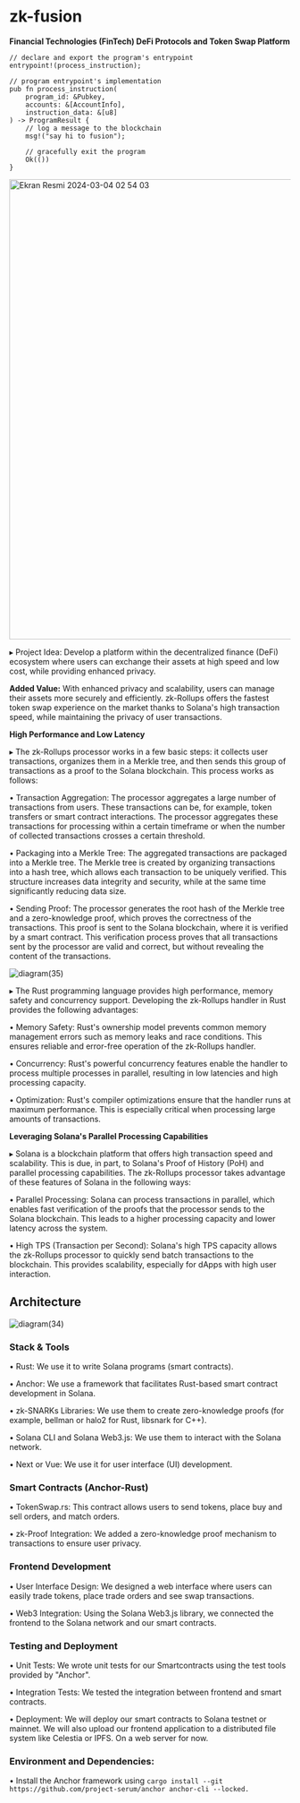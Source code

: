 # zk-fusion
**Financial Technologies (FinTech)
DeFi Protocols and Token Swap Platform**

```
// declare and export the program's entrypoint
entrypoint!(process_instruction);

// program entrypoint's implementation
pub fn process_instruction(
    program_id: &Pubkey,
    accounts: &[AccountInfo],
    instruction_data: &[u8]
) -> ProgramResult {
    // log a message to the blockchain
    msg!("say hi to fusion");

    // gracefully exit the program
    Ok(())
}
```
<img width="822" alt="Ekran Resmi 2024-03-04 02 54 03" src="https://github.com/virjilakrum/zk-fusion-solana/assets/158029357/4434dd44-de6e-4f03-b914-b1162957dd1d">

▸ Project Idea: Develop a platform within the decentralized finance (DeFi) ecosystem where users can exchange their assets at high speed and low cost, while providing enhanced privacy.

**Added Value:** With enhanced privacy and scalability, users can manage their assets more securely and efficiently. zk-Rollups offers the fastest token swap experience on the market thanks to Solana's high transaction speed, while maintaining the privacy of user transactions.


**High Performance and Low Latency**

▸ The zk-Rollups processor works in a few basic steps: it collects user transactions, organizes them in a Merkle tree, and then sends this group of transactions as a proof to the Solana blockchain. This process works as follows:

• Transaction Aggregation: The processor aggregates a large number of transactions from users. These transactions can be, for example, token transfers or smart contract interactions. The processor aggregates these transactions for processing within a certain timeframe or when the number of collected transactions crosses a certain threshold.

• Packaging into a Merkle Tree: The aggregated transactions are packaged into a Merkle tree. The Merkle tree is created by organizing transactions into a hash tree, which allows each transaction to be uniquely verified. This structure increases data integrity and security, while at the same time significantly reducing data size.

• Sending Proof: The processor generates the root hash of the Merkle tree and a zero-knowledge proof, which proves the correctness of the transactions. This proof is sent to the Solana blockchain, where it is verified by a smart contract. This verification process proves that all transactions sent by the processor are valid and correct, but without revealing the content of the transactions.

![diagram(35)](https://github.com/virjilakrum/zk-fusion-solana/assets/158029357/347ac599-9c3a-4cc1-945c-f1414f494f0d)



▸ The Rust programming language provides high performance, memory safety and concurrency support. Developing the zk-Rollups handler in Rust provides the following advantages:

• Memory Safety: Rust's ownership model prevents common memory management errors such as memory leaks and race conditions. This ensures reliable and error-free operation of the zk-Rollups handler.

• Concurrency: Rust's powerful concurrency features enable the handler to process multiple processes in parallel, resulting in low latencies and high processing capacity.

• Optimization: Rust's compiler optimizations ensure that the handler runs at maximum performance. This is especially critical when processing large amounts of transactions.


**Leveraging Solana's Parallel Processing Capabilities**

▸ Solana is a blockchain platform that offers high transaction speed and scalability. This is due, in part, to Solana's Proof of History (PoH) and parallel processing capabilities. The zk-Rollups processor takes advantage of these features of Solana in the following ways:

• Parallel Processing: Solana can process transactions in parallel, which enables fast verification of the proofs that the processor sends to the Solana blockchain. This leads to a higher processing capacity and lower latency across the system.

• High TPS (Transaction per Second): Solana's high TPS capacity allows the zk-Rollups processor to quickly send batch transactions to the blockchain. This provides scalability, especially for dApps with high user interaction.

## Architecture
![diagram(34)](https://github.com/virjilakrum/zk-fusion-solana/assets/158029357/60f35086-8a0e-405b-9939-800358d30285)

### Stack & Tools

• Rust: We use it to write Solana programs (smart contracts).

• Anchor: We use a framework that facilitates Rust-based smart contract development in Solana.

• zk-SNARKs Libraries: We use them to create zero-knowledge proofs (for example, bellman or halo2 for Rust, libsnark for C++).

• Solana CLI and Solana Web3.js: We use them to interact with the Solana network.

• Next or Vue: We use it for user interface (UI) development.

### Smart Contracts (Anchor-Rust)

• TokenSwap.rs: This contract allows users to send tokens, place buy and sell orders, and match orders.

• zk-Proof Integration: We added a zero-knowledge proof mechanism to transactions to ensure user privacy.

### Frontend Development

• User Interface Design: We designed a web interface where users can easily trade tokens, place trade orders and see swap transactions.

• Web3 Integration: Using the Solana Web3.js library, we connected the frontend to the Solana network and our smart contracts. 

### Testing and Deployment

• Unit Tests: We wrote unit tests for our Smartcontracts using the test tools provided by "Anchor".

• Integration Tests: We tested the integration between frontend and smart contracts.

• Deployment: We will deploy our smart contracts to Solana testnet or mainnet. We will also upload our frontend application to a distributed file system like Celestia or IPFS. On a web server for now.


### Environment and Dependencies:

• Install the Anchor framework using ```cargo install --git https://github.com/project-serum/anchor anchor-cli --locked.```
